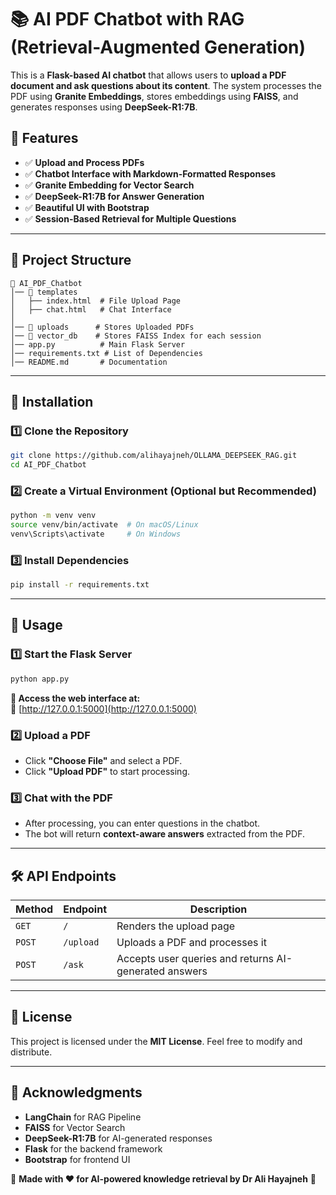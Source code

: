 # 📚 AI PDF Chatbot with RAG (Retrieval-Augmented Generation)

This is a **Flask-based AI chatbot** that allows users to **upload a PDF document and ask questions about its content**. The system processes the PDF using **Granite Embeddings**, stores embeddings using **FAISS**, and generates responses using **DeepSeek-R1:7B**.

## 🚀 Features

- ✅ **Upload and Process PDFs**
- ✅ **Chatbot Interface with Markdown-Formatted Responses**
- ✅ **Granite Embedding for Vector Search**
- ✅ **DeepSeek-R1:7B for Answer Generation**
- ✅ **Beautiful UI with Bootstrap**
- ✅ **Session-Based Retrieval for Multiple Questions**

---

## 📂 Project Structure

```
📂 AI_PDF_Chatbot
│── 📁 templates
│   ├── index.html  # File Upload Page
│   ├── chat.html   # Chat Interface
│
│── 📁 uploads      # Stores Uploaded PDFs
│── 📁 vector_db    # Stores FAISS Index for each session
│── app.py          # Main Flask Server
│── requirements.txt # List of Dependencies
│── README.md       # Documentation
```

---

## 🔧 Installation

### **1️⃣ Clone the Repository**
```bash
git clone https://github.com/alihayajneh/OLLAMA_DEEPSEEK_RAG.git
cd AI_PDF_Chatbot
```

### **2️⃣ Create a Virtual Environment (Optional but Recommended)**
```bash
python -m venv venv
source venv/bin/activate  # On macOS/Linux
venv\Scripts\activate     # On Windows
```

### **3️⃣ Install Dependencies**
```bash
pip install -r requirements.txt
```

---

## 🎯 Usage

### **1️⃣ Start the Flask Server**
```bash
python app.py
```
**📌 Access the web interface at:**  
🔗 [http://127.0.0.1:5000](http://127.0.0.1:5000)

### **2️⃣ Upload a PDF**
- Click **"Choose File"** and select a PDF.
- Click **"Upload PDF"** to start processing.

### **3️⃣ Chat with the PDF**
- After processing, you can enter questions in the chatbot.
- The bot will return **context-aware answers** extracted from the PDF.

---

## 🛠️ API Endpoints

| Method | Endpoint      | Description |
|--------|--------------|-------------|
| `GET`  | `/`          | Renders the upload page |
| `POST` | `/upload`    | Uploads a PDF and processes it |
| `POST` | `/ask`       | Accepts user queries and returns AI-generated answers |

---


## 📜 License
This project is licensed under the **MIT License**. Feel free to modify and distribute.

---



## 🌟 Acknowledgments
- **LangChain** for RAG Pipeline
- **FAISS** for Vector Search
- **DeepSeek-R1:7B** for AI-generated responses
- **Flask** for the backend framework
- **Bootstrap** for frontend UI

🔹 **Made with ❤️ for AI-powered knowledge retrieval by Dr Ali Hayajneh** 🚀 

